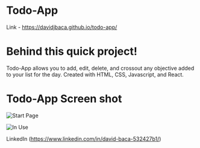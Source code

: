 # Todo-App

Link - https://davidjbaca.github.io/todo-app/


# Behind this quick project!

Todo-App allows you to add, edit, delete, and crossout any objective added to your list for the day. Created with HTML, CSS, Javascript, and React. 

# Todo-App Screen shot

![Start Page](https://i.imgur.com/yorMXVi.png)

![In Use](https://i.imgur.com/tqdS6Ax.png)


LinkedIn (https://www.linkedin.com/in/david-baca-532427b1/)
